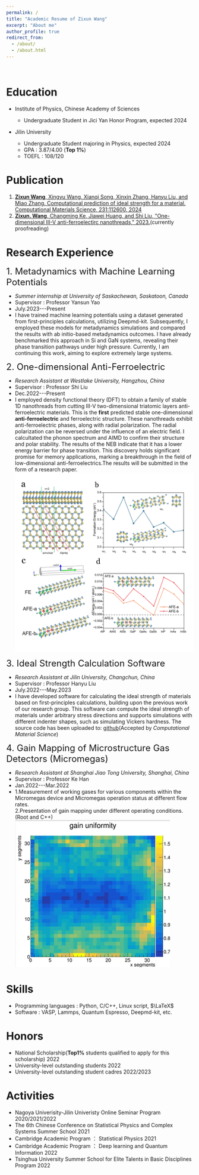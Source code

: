 ```yaml
---
permalink: /
title: "Academic Resume of Zixun Wang"
excerpt: "About me"
author_profile: true
redirect_from: 
  - /about/
  - /about.html
---
```

<br>

Education
======
* Institute of Physics, Chinese Academy of Sciences
  * Undergraduate Student in Jici Yan Honor Program, expected 2024

* Jilin University
  * Undergraduate Student majoring in Physics, expected 2024
  * GPA : 3.87/4.00 (**Top 1%**)
  * TOEFL : 108/120

Publication
======
1. [**Zixun Wang**, Xingyu Wang, Xianqi Song, Xinxin Zhang, Hanyu Liu, and Miao Zhang. Computational prediction of ideal strength for a material. Computational Materials Science, 231:112600,
2024](https://www.sciencedirect.com/science/article/pii/S0927025623005943?dgcid=coauthor)
2. [**Zixun. Wang**, Changming Ke, Jiawei Huang, and Shi Liu, "One-dimensional III-V anti-ferroelectirc nanothreads," 2023.](https://zixun-wang.github.io/files/1D_AFE.pdf)(currently proofreading) 


Research Experience
======
<font size=5>1. Metadynamics with Machine Learning Potentials</font>   
  * *Summer internship at University of Saskachewan, Saskatoon, Canada*      
  * Supervisor : Professor Yansun Yao
  * July.2023---Present
  * I have trained machine learning potentials using a dataset generated from first-principles calculations, utilizing Deepmd-kit. Subsequently, I employed these models for metadynamics simulations and compared the results with ab initio-based metadynamics outcomes. I have already benchmarked this approach in Si and GaN systems, revealing their phase transition pathways under high pressure. Currently, I am continuing this work, aiming to explore extremely large systems.

<font size=5>2. One-dimensional Anti-Ferroelectric</font>   
  * *Research Assistant at Westlake University, Hangzhou, China*      
  * Supervisor : Professor Shi Liu
  * Dec.2022---Present
  * I employed density functional theory (DFT) to obtain a family of stable 1D nanothreads from cutting III-V two-dimensional triatomic layers anti-ferroelectric materials. This is the **first** predicted stable one-dimensional **anti-ferroelectric** and ferroelectric structure. These nanothreads exhibit anti-ferroelectric phases, along with radial polarization. The radial polarization can be reversed under the influence of an electric field. I calcultated the phonon spectrum and AIMD to confirm their structure and polar stability. The results of the NEB indicate that it has a lower energy barrier for phase transition. This discovery holds significant promise for memory applications, marking a breakthrough in the field of low-dimensional anti-ferroelectrics.The results will be submitted in the form of a research paper.
![structure from 2D to 1D](/images/Fig1.png "structure from 2D to 1D") 

<font size=5>3. Ideal Strength Calculation Software</font>   
  * *Research Assistant at Jilin University, Changchun, China*      
  * Supervisor : Professor Hanyu Liu
  * July.2022---May.2023
  * I have developed software for calculating the ideal strength of materials based on first-principles calculations, building upon the previous work of our research group. This software can compute the ideal strength of materials under arbitrary stress directions and supports simulations with different indenter shapes, such as simulating Vickers hardness. The source code has been uploaded to: [github](https://github.com/Zixun-Wang/MatElastPy)(Accepted by *Computational Material Science*)

<font size=5>4. Gain Mapping of Microstructure Gas Detectors (Micromegas)</font>   
  * *Research Assistant at Shanghai Jiao Tong University, Shanghai, China*      
  * Supervisor : Professor Ke Han
  * Jan.2022---Mar.2022
  * 1.Measurement of working gases for various components within the Micromegas device and Micromegas operation status at different flow rates.<br>
    2.Presentation of gain mapping under different operating conditions.(Root and C++)
![Mapping](/images/pandax.png "Mapping of Micromegas in High Gain")

Skills
======
* Programming languages : Python, C/C++, Linux script, $\LaTeX$
* Software : VASP, Lammps, Quantum Espresso, Deepmd-kit, etc.

Honors
======
* National Scholarship(**Top1%** students qualified to apply for this scholarship) 2022
* University-level outstanding students 2022
* University-level outstanding student cadres 2022/2023

Activities
======
* Nagoya Univerisity-Jilin Univeristy Online Seminar Program 2020/2021/2022
* The 6th Chinese Conference on Statistical Physics and Complex Systems Summer School 2021
* Cambridge Academic Program ： Statistical Physics 2021
* Cambridge Academic Program ： Deep learning and Quantum Information 2022
* Tsinghua University Summer School for Elite Talents in Basic Disciplines Program 2022 
